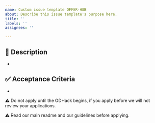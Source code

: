 ```yaml
---
name: Custom issue template OFFER-HUB
about: Describe this issue template's purpose here.
title: ''
labels: ''
assignees: ''

---
```


## 📘 Description
-

## ✅ Acceptance Criteria
-


⚠ Do not apply until the ODHack begins, if you apply before we will not review your applications.

⚠ Read our main readme and our guidelines before applying.
